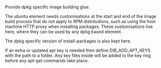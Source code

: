 Provide dpkg specific image building glue.

The ubuntu element needs customisations at the start and end of the image build
process that do not apply to RPM distributions, such as using the host machine
HTTP proxy when installing packages. These customisations live here, where they
can be used by any dpkg based element.

The dpkg specific version of install-packages is also kept here.

If an extra or updated apt key is needed then define DIB\_ADD\_APT\_KEYS with
the path to a folder. Any key files inside will be added to the key ring before
any apt-get commands take place.

